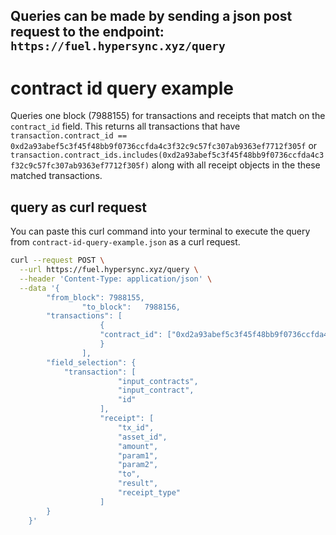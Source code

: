 ## Queries can be made by sending a json post request to the endpoint: `https://fuel.hypersync.xyz/query`

# contract id query example
Queries one block (7988155) for transactions and receipts that match on the `contract_id` field.  This returns all transactions that have `transaction.contract_id == 0xd2a93abef5c3f45f48bb9f0736ccfda4c3f32c9c57fc307ab9363ef7712f305f` or `transaction.contract_ids.includes(0xd2a93abef5c3f45f48bb9f0736ccfda4c3f32c9c57fc307ab9363ef7712f305f)` along with all receipt objects in the these matched transactions.

## query as curl request
You can paste this curl command into your terminal to execute the query from `contract-id-query-example.json` as a curl request.

```bash
curl --request POST \
  --url https://fuel.hypersync.xyz/query \
  --header 'Content-Type: application/json' \
  --data '{
        "from_block": 7988155,
				"to_block":   7988156,
        "transactions": [
					{
					"contract_id": ["0xd2a93abef5c3f45f48bb9f0736ccfda4c3f32c9c57fc307ab9363ef7712f305f"]
					}
				],
        "field_selection": {
       		"transaction": [
						"input_contracts",
						"input_contract",
						"id"
					],
					"receipt": [
						"tx_id",
						"asset_id",
						"amount",
						"param1",
						"param2",
						"to",
						"result",
						"receipt_type"
					]
        }
    }'
```

